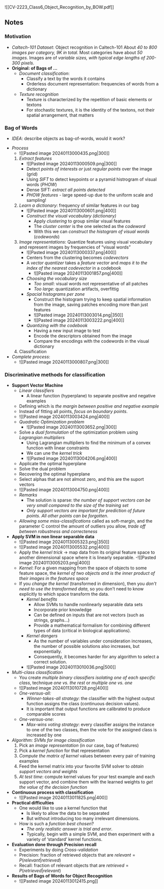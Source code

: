 ![[CV-2223_Class6_Object_Recognition_by_BOW.pdf]]

## Notes
### Motivation

- *Caltech-101 Dataset*: Object recognition in Caltech-101 About *40 to 800 images per category, 9K in total*. Most categories have about *50 images*. Images are of *variable sizes, with typical edge lengths of 200-300 pixels*.
- **Original: of Bags of ...**
	- *Document classification*: 
		- Classify a text by the words it contains
		- Orderless document representation: frequencies of words from a dictionary
	- *Texture recognition*
		- Texture is characterized by the repetition of basic elements or textons 
		- For stochastic textures, it is the identity of the textons, not their spatial arrangement, that matters
### Bag of Words
* *IDEA*: describe objects as bag-of-words, would it work?
- *Process*
	- ![[Pasted image 20240113000435.png|300]]
	1. *Extract features*
		- ![[Pasted image 20240113000509.png|300]]
		* Detect *points of interests* *or* just *regular points* over the image (grid)
		*  Using *SIFT* to detect keypoints or a pyramid histrogram of visual words (*PHOW*)
		* Dense SIFT: *extract all points detected*
		*  *PHOW features* - large speed-up due to the uniform scale and sampling!
	1. *Learn a dictionary*: frequency of similar features in our bag
		- ![[Pasted image 20240113000601.png|400]]
		- *Construct the visual vocabulary (dictionary)*
			- Apply *clustering* to group similar visual features
			- The *cluster center* is the one selected as the *codeword*
			- With this we can *construct the histogram of visual words* (*codewords*)
	2. *Image representations*: Quantize features using visual vocabulary and represent images by frequencies of “visual words”
		* ![[Pasted image 20240113000337.png|400]]
		* Centers from the clustering becomes *codevectors*
		* A *vector quantizer* takes a *feature vector* and *maps it to the index of the nearest codevector* in a codebook
			* ![[Pasted image 20240113001857.png|400]]
		* *Choosing the vocabulary size*
			* *Too small*: visual words not representative of all patches
			* *Too large*: quantization artifacts, overfittig
		* *Spacial histograms per zone*
			* Construct the histogram trying to keep spatial information from the image, saving patches encoding more than just features
			* ![[Pasted image 20240113003014.png|350]]
			* ![[Pasted image 20240113003222.png|400]]
		* *Quantizing with the codebook*
			- Having a new input image to test
			- Encode the descriptors obtained from the image
			- Compare the encodings with the codewords in the visual dictionary
	3. Classification
- *Complete process*:
	- ![[Pasted image 20240113000807.png|300]]
### Discriminative methods for classification
- **Support Vector Machine**
	- *Linear classifiers*
		- A linear function (hyperplane) to separate positive and negative examples
	- Defining which is *the margin between positive and negative example*
	- Instead of fitting all points, *focus on boundary points*.
	- ![[Pasted image 20240113003424.png|400]]
	- *Quadratic Optimization problem*
		- ![[Pasted image 20240113003652.png|300]]
	- Solve a *dual formulation* of the optimization problem using *Lagrangian multipliers* 
		- Using Lagrangian multipliers to find the  minimum of a convex function with linear constraints
		- We can une the *kernel trick*
		- ![[Pasted image 20240113004206.png|400]]
	- Applicate the optimal hyperplane
	- Solve the dual problem
	- Recovering the optimal hyperplane
	- Select alphas that are not almost zero, and this are the suport vectors
	- ![[Pasted image 20240113004750.png|400]]
	- *Remarks*
		- The solution is sparse: t*he number of support vectors can be very small compared to the size of the training set*
		- *Only support vectors are important for prediction of future points*. *All other points can be forgotten*.
	- *Allowing some miss-classifications* called as soft-margin, and the parameter C control the amount of outliers you allow, *trade off between robustness and correcteness*
- **Apply SVM in non linear separable data**
	- ![[Pasted image 20240113005323.png|350]]
	- ![[Pasted image 20240113005532.png|400]]
	- Apply the *kernel trick* $\rightarrow$ map data from its original feature space to another dimensional space where it is linearly separable.
	-![[Pasted image 20240113005203.png|400]]
	- *Kernel*: For a given mapping from the space of objects to some feature space, the *kernel of two objects and is the inner product of their images in the features space*
	- If you *change the kernel* (transformed in dimension), then you *don't need to use the transformed data*, so you don't need to know explicitly to which space transform the data.
		- *Kernel benefits*
			- Allow SVMs to handle nonlinearly separable data sets 
			- Incorporate prior knowledge
			- Can be defined on inputs that are not vectors (such as strings, graphs...) 
			- Provide a mathematical formalism for combining different types of data (critical in biological applications).
		- *Kernel dangers*
			- As the number of variables under consideration increases, the number of possible solutions also increases, but exponentially. 
			- Consequently, it becomes harder for any algorithm to select a correct solution.
		- ![[Pasted image 20240113010036.png|500]]
- *Multi-class classification*
	- You create *multiple binary classifiers isolating one of each specific class*, technique *one vs. the rest* or *multiple one vs. one*
	- ![[Pasted image 20240113010728.png|400]]
	- *One-versus-all:* 
		- *Winner-takes-all strategy*: the classifier with the highest output function assigns the class (continuous decision values). 
		- It is important that output functions are calibrated to produce comparable scores 
	- *One-versus-one*: 
		- *Max-wins voting strategy*: every classifier assigns the instance to one of the two classes, then the vote for the assigned class is increased by one
- *Algorithm: SVMs for image classification*
	1. Pick an *image representation* (in our case, bag of features) 
	2. Pick a *kernel function* for that representation 
	3. *Compute the matrix of kernel* values between every pair of training examples 
	4. Feed the kernel matrix into your favorite SVM solver to *obtain support vectors and weights* 
	5. *At test time*: compute kernel values for your test example and each support vector, and combine them with the learned weights to *get the value of the decision function*
- **Continuous process with classification**
	- ![[Pasted image 20240113011825.png|400]]
- **Practical difficulties**
	- One would like to use a kernel function that 
		- Is likely to allow the data to be separated 
		- But without introducing too many irrelevant dimensions. 
	- How is such a *function best chosen*? 
		- *The only realistic answer is trial and error*.
		- Typically, begin with a simple SVM, and then experiment with a variety of ‘standard’ kernel functions.
- **Evaluation done through Precision recall**
	- Experiments by doing *Cross-validation*
	-  Precision: fraction of retrieved objects that are $relevant = P(relevant|retrieved)$  
	- Recall: fraction of relevant objects that are $retrieved = P(retrieved|relevant)$
-  **Results of Bags of Words for Object Recognition**
	- ![[Pasted image 20240113012415.png]]
